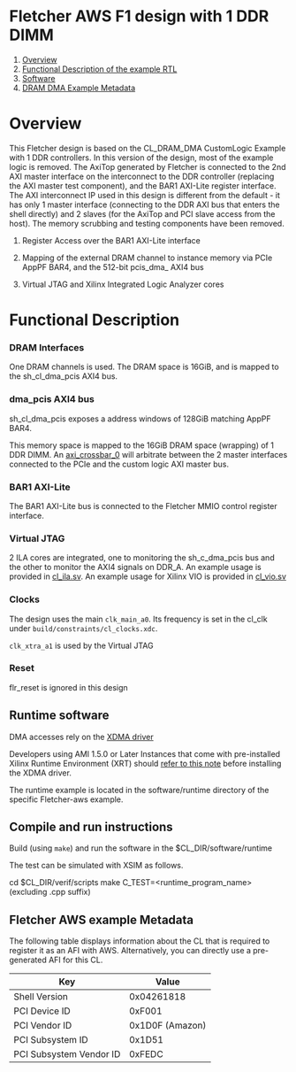 # Fletcher AWS F1 design with 1 DDR DIMM

1. [Overview](#overview)
2. [Functional Description of the example RTL](#functionalDescription)
3. [Software](#software)
4. [DRAM DMA Example Metadata](#metadata)


<a name="overview"></a>
# Overview  

This Fletcher design is based on the CL_DRAM_DMA CustomLogic Example with 1 DDR controllers.
In this version of the design, most of the example logic is removed.
The AxiTop generated by Fletcher is connected to the 2nd AXI master interface on the interconnect
to the DDR controller (replacing the AXI master test component), 
and the BAR1 AXI-Lite register interface.
The AXI interconnect IP used in this design is different from the default - it has only 1 master interface
(connecting to the DDR AXI bus that enters the shell directly) and 2 slaves (for the AxiTop and PCI slave access from the host).
The memory scrubbing and testing components have been removed.


1) Register Access over the BAR1 AXI-Lite interface

2) Mapping of the external DRAM channel to instance memory via PCIe AppPF BAR4, and the 512-bit pcis_dma_ AXI4 bus

3) Virtual JTAG and Xilinx Integrated Logic Analyzer cores


<a name="functionalDescription"></a>
# Functional Description

### DRAM Interfaces

One DRAM channels is used.
The DRAM space is 16GiB, and is mapped to the sh_cl_dma_pcis AXI4 bus.

<a name="dma_pcis"></a>
### dma_pcis AXI4 bus

sh\_cl\_dma\_pcis exposes a address windows of 128GiB matching AppPF BAR4.


This memory space is mapped to the 16GiB DRAM space (wrapping) of 1 DDR DIMM.
An [axi_crossbar_0](ip/cl_axi_interconnect_1m2s/synth/cl_axi_interconnect.v) will arbitrate between the 2 master interfaces
connected to the PCIe and the custom logic AXI master bus.


### BAR1 AXI-Lite

The BAR1 AXI-Lite bus is connected to the Fletcher MMIO control register interface.

### Virtual JTAG

2 ILA cores are integrated, one to monitoring the sh\_c_dma\_pcis bus and the other to monitor the AXI4 signals on DDR_A. An example usage is provided in [cl_ila.sv](design/cl_ila.sv).
An example usage for Xilinx VIO is provided in [cl_vio.sv](design/cl_vio.sv)


### Clocks

The design uses the main `clk_main_a0`.  Its frequency is set in the cl_clk under `build/constraints/cl_clocks.xdc`.

`clk_xtra_a1` is used by the Virtual JTAG

### Reset

flr_reset is ignored in this design
  

<a name="software"></a>
## Runtime software
DMA accesses rely on the [XDMA driver](../../../../sdk/linux_kernel_drivers/xdma/README.md)

Developers using AMI 1.5.0 or Later Instances that come with pre-installed Xilinx Runtime Environment (XRT) should [refer to this note](../../../../sdk/linux_kernel_drivers/xdma/xdma_install.md#xdmainstallfail) before installing the XDMA driver.

The runtime example is located in the software/runtime directory of the specific Fletcher-aws example.

## Compile and run instructions

Build (using `make`) and run the software in the $CL_DIR/software/runtime


The test can be simulated with XSIM as follows.

cd $CL_DIR/verif/scripts
make C_TEST=<runtime_program_name> (excluding .cpp suffix)

<a name="metadata"></a>
## Fletcher AWS example Metadata
The following table displays information about the CL that is required to register it as an AFI with AWS.
Alternatively, you can directly use a pre-generated AFI for this CL.

| Key   | Value     |
|-----------|------|
| Shell Version | 0x04261818 |
| PCI Device ID | 0xF001 |
| PCI Vendor ID | 0x1D0F (Amazon) |
| PCI Subsystem ID | 0x1D51 |
| PCI Subsystem Vendor ID | 0xFEDC |
